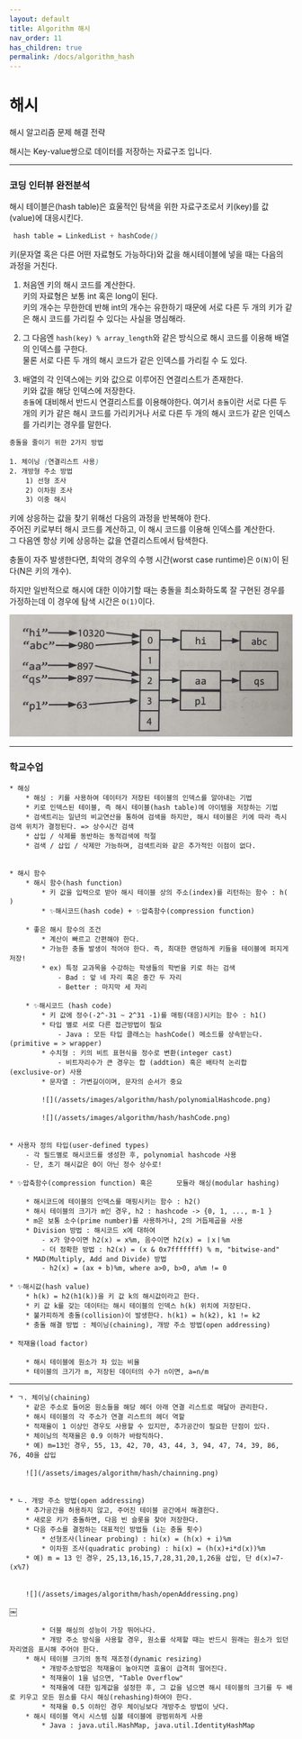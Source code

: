 ```yaml
---
layout: default
title: Algorithm 해시
nav_order: 11
has_children: true
permalink: /docs/algorithm_hash
---
```



# 해시

해시 알고리즘 문제 해결 전략  

해시는 Key-value쌍으로 데이터를 저장하는 자료구조 입니다.

---

### 코딩 인터뷰 완전분석

해시 테이블은(hash table)은 효울적인 탐색을 위한 자료구조로서 키(key)를 값(value)에 대응시킨다.  

```scss
 hash table = LinkedList + hashCode()
```

키(문자열 혹은 다른 어떤 자료형도 가능하다)와 값을 해시테이블에 넣을 때는 다음의 과정을 거친다.

1. 처음엔 키의 해시 코드를 계산한다.  
키의 자료형은 보통 int 혹은 long이 된다.  
키의 개수는 무한한데 반해 int의 개수는 유한하기 때문에 서로 다른 두 개의 키가 같은 해시 코드를 가리킬 수 있다는 사실을 명심해라.  

2. 그 다음엔 `hash(key) % array_length`와 같은 방식으로 해시 코드를 이용해 배열의 인덱스를 구한다.  
물론 서로 다른 두 개의 해시 코드가 같은 인덱스를 가리킬 수 도 있다.  

3. 배열의 각 인덱스에는 키와 값으로 이루어진 연결리스트가 존재한다.  
키와 값을 해당 인덱스에 저장한다.  
`충돌`에 대비해서 반드시 연결리스트를 이용해야한다.
여기서 `충돌`이란 서로 다른 두 개의 키가 같은 해시 코드를 가리키거나 서로 다른 두 개의 해시 코드가 같은 인덱스를 가리키는 경우를 말한다.  

```scss
충돌을 줄이기 위한 2가지 방법  

1. 체이닝 (연결리스트 사용)
2. 개방형 주소 방법
    1) 선형 조사
    2) 이차원 조사
    3) 이중 해시
```

키에 상응하는 값을 찾기 위해선 다음의 과정을 반복해야 한다.  
주어진 키로부터 해시 코드를 계산하고, 이 해시 코드를 이용해 인덱스를 계산한다.  
그 다음엔 항상 키에 상응하는 값을 연결리스트에서 탐색한다.  

충돌이 자주 발생한다면, 최악의 경우의 수행 시간(worst case runtime)은 `O(N)`이 된다(N은 키의 개수).  

하지만 일반적으로 해시에 대한 이야기할 때는 충돌을 최소화하도록 잘 구현된 경우를 가정하는데 이 경우에 탐색 시간은 `O(1)`이다.

![](/assets/images/algorithm/hash/hash.jpeg)  

---

### 학교수업


    * 해싱
        * 해싱 : 키를 사용하여 데이터가 저장된 테이블의 인덱스를 알아내는 기법
        * 키로 인덱스된 테이블, 즉 해시 테이블(hash table)에 아이템을 저장하는 기법
        * 검색트리는 일년의 비교연산을 통하여 검색을 하지만, 해시 테이블은 키에 따라 즉시 검색 위치가 결정된다. => 상수시간 검색
        * 삽입 / 삭제를 동반하는 동적검색에 적절  
        * 검색 / 삽입 / 삭제만 가능하며, 검색트리와 같은 추가적인 이점이 없다.  
    
    
    * 해시 함수
        * 해시 함수(hash function)
            * 키 값을 입력으로 받아 해시 테이블 상의 주소(index)를 리턴하는 함수 : h( )
            * ✨해시코드(hash code) + ✨압축함수(compression function)

        * 좋은 해시 함수의 조건
            * 계산이 빠르고 간편해야 한다.
            * 가능한 충돌 발생이 적어야 한다. 즉, 최대한 랜덤하게 키들을 테이블에 퍼지게 저장!
            * ex) 특정 교과목을 수강하는 학생들의 학번을 키로 하는 검색
			    - Bad : 앞 네 자리 혹은 중간 두 자리
			    - Better : 마지막 세 자리

        * ✨해시코드 (hash code)
            * 키 값에 정수(-2^-31 ~ 2^31 -1)를 매핑(대응)시키는 함수 : h1()
            * 타입 별로 서로 다른 접근방법이 필요
			    - Java : 모든 타입 클래스는 hashCode() 메소드를 상속받는다. (primitive = > wrapper)
            * 수치형 : 키의 비트 표현식을 정수로 변환(integer cast)
			    - 비트자리수가 큰 경우는 합 (addtion) 혹은 배타적 논리합 (exclusive-or) 사용
            * 문자열 : 가변길이이며, 문자의 순서가 중요

			![](/assets/images/algorithm/hash/polynomialHashcode.png)  
			
		    ![](/assets/images/algorithm/hash/hashCode.png)  
		    

    * 사용자 정의 타입(user-defined types)
		- 각 필드별로 해시코드를 생성한 후, polynomial hashcode 사용
		- 단, 초기 해시값은 0이 아닌 정수 상수로!

    * ✨압축함수(compression function) 혹은      모듈라 해싱(modular hashing)

        * 해시코드에 테이블의 인덱스를 매핑시키는 함수 : h2()
        * 해시 테이블의 크기가 m인 경우, h2 : hashcode -> {0, 1, ..., m-1 }
        * m은 보통 소수(prime number)를 사용하거나, 2의 거듭제곱을 사용
        * Division 방법 : 해시코드 x에 대하여
			- x가 양수이면 h2(x) = x%m, 음수이면 h2(x) = ㅣxㅣ%m
			- 더 정확한 방법 : h2(x) = (x & 0x7fffffff) % m, "bitwise-and"
        * MAD(Multiply, Add and Divide) 방법
			- h2(x) = (ax + b)%m, where a>0, b>0, a%m != 0

    * ✨해시값(hash value)
        * h(k) = h2(h1(k))을 키 값 k의 해시값이라고 한다.
        * 키 값 k를 갖는 데이터는 해시 테이블의 인덱스 h(k) 위치에 저장된다.
        * 불가피하게 충돌(collision)이 발생한다. h(k1) = h(k2), k1 != k2
        * 충돌 해결 방법 : 체이닝(chaining), 개방 주소 방법(open addressing)

    * 적재율(load factor)

        * 해시 테이블에 원소가 차 있는 비율
        * 테이블의 크기가 m, 저장된 데이터의 수가 n이면, a=n/m  
        
        
---


    * ㄱ. 체이닝(chaining)
        * 같은 주소로 들어온 원소들을 해당 헤더 아래 연결 리스트로 매달아 관리한다.
        * 해시 테이블의 각 주소가 연결 리스트의 헤더 역할
        * 적재율이 1 이상인 경우도 사용할 수 있지만, 추가공간이 필요한 단점이 있다.
        * 체이닝의 적재율은 0.9 이하가 바람직하다.
        * 예) m=13인 경우, 55, 13, 42, 70, 43, 44, 3, 94, 47, 74, 39, 86, 76, 40을 삽입  
    
        ![](/assets/images/algorithm/hash/chainning.png)  


    * ㄴ. 개방 주소 방법(open addressing)
        * 추가공간을 허용하지 않고, 주어진 테이블 공간에서 해결한다.
        * 새로운 키가 충돌하면, 다음 빈 슬롯을 찾아 저장한다.
        * 다음 주소를 결정하는 대표적인 방법들 (i는 충돌 횟수)
            * 선형조사(linear probing) : hi(x) = (h(x) + i)%m
            * 이차원 조사(quadratic probing) : hi(x) = (h(x)+i*d(x))%m
        * 예) m = 13 인 경우, 25,13,16,15,7,28,31,20,1,26을 삽입, 단 d(x)=7-(x%7)  
        

        ![](/assets/images/algorithm/hash/openAddressing.png)  
￼

            * 더블 해싱의 성능이 가장 뛰어나다.
            * 개방 주소 방식을 사용할 경우, 원소를 삭제할 때는 반드시 원래는 원소가 있던 자리였음 표시해 주어야 한다.
        * 해시 테이블 크기의 동적 재조정(dynamic resizing)
            * 개방주소방법은 적재율이 높아지면 효율이 급격히 떨어진다.
            * 적재율이 1을 넘으면, "Table Overflow"
            * 적재율에 대한 임계값을 설정한 후, 그 값을 넘으면 해시 테이블의 크기를 두 배로 키우고 모든 원소를 다시 해싱(rehashing)하여야 한다.
            * 적재율 0.5 이하인 경우 체이닝보다 개방주소 방법이 낫다.
        * 해시 테이블 역시 시스템 심볼 테이블에 광범위하게 사용
            * Java : java.util.HashMap, java.util.IdentityHashMap
